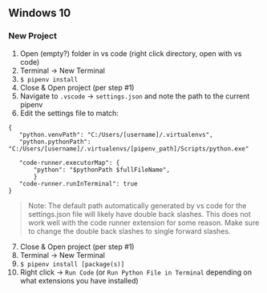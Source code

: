 ## Windows 10

### New Project

1. Open (empty?) folder in vs code (right click directory, open with vs code)
2. Terminal -> New Terminal
3. `$ pipenv install`
4. Close & Open project (per step #1)
5. Navigate to `.vscode` -> `settings.json` and note the path to the current pipenv
6. Edit the settings file to match:
```
{
   "python.venvPath": "C:/Users/[username]/.virtualenvs",
   "python.pythonPath": "C:/Users/[username]/.virtualenvs/[pipenv_path]/Scripts/python.exe"

   "code-runner.executorMap": {
       "python": "$pythonPath $fullFileName",
       }
   "code-runner.runInTerminal": true
}
```
> Note: The default path automatically generated by vs code for the settings.json file will likely have double back slashes. This does not work well with the code runner extension for some reason. Make sure to change the double back slashes to single forward slashes.
7. Close & Open project (per step #1)
8. Terminal -> New Terminal
9. `$ pipenv install [package(s)]`
10. Right click -> `Run Code` (or `Run Python File in Terminal` depending on what extensions you have installed)
